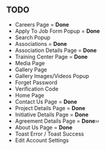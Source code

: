 ## TODO

- Careers Page = **Done**
- Apply To Job Form Popup = **Done**
- Search Popup
- Associations = **Done**
- Association Details Page = **Done**
- Training Center Page = **Done**
- Media Page
- Gallery Page
- Gallery Images/Videos Popup
- Forget Password
- Verification Code
- Home Page
- Contact Us Page = **Done**
- Project Details Page = **Done**
- Initiative Details Page = **Done**
- Agreement Details Page = **Done**››
- About Us Page = **Done**
- Toast Error / Toast Success
- Edit Account Settings
